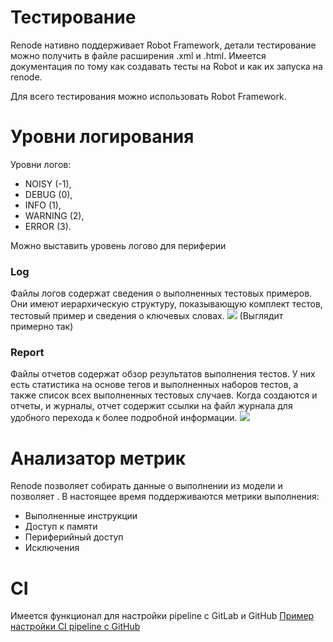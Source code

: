 # Тестирование 
Renode нативно поддерживает Robot Framework, детали тестирование можно получить в файле расширения .xml и .html.
Имеется документация по тому как создавать тесты на Robot и как их запуска на renode.

Для всего тестирования можно использовать Robot Framework.


# Уровни логирования

Уровни логов:
- NOISY (-1),
- DEBUG (0),
- INFO (1),
- WARNING (2),
- ERROR (3).

Можно выставить уровень логово для периферии 


### Log
Файлы логов содержат сведения о выполненных тестовых примеров. Они имеют иерархическую структуру, показывающую комплект тестов, тестовый пример и сведения о ключевых словах.
![](C:\Users\Tik\Documents\GitHub\gcc_make\emulations\renode\img/log_passed.png)
(Выглядит примерно так)

### Report
Файлы отчетов содержат обзор результатов выполнения тестов. У них есть статистика на основе тегов и выполненных наборов тестов, а также список всех выполненных тестовых случаев. Когда создаются и отчеты, и журналы, отчет содержит ссылки на файл журнала для удобного перехода к более подробной информации.
![](C:\Users\Tik\Documents\GitHub\gcc_make\emulations\renode\img/report_passed.png)

# Анализатор метрик

Renode позволяет собирать данные о выполнении из модели и позволяет . В настоящее время поддерживаются метрики выполнения:
* Выполненные инструкции
* Доступ к памяти 
* Периферийный доступ
* Исключения


# CI 
Имеется функционал для настройки pipeline с GitLab и GitHub
[Пример настройки CI pipeline с GitHub](https://interrupt.memfault.com/blog/test-automation-renode#using-a-shell-for-testing)


